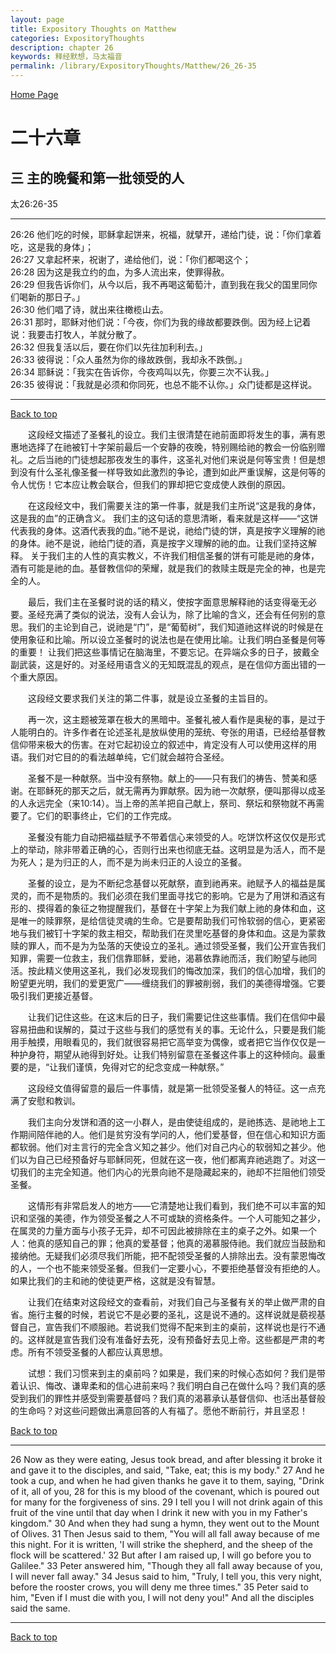 ```yaml
---
layout: page
title: Expository Thoughts on Matthew
categories: ExpositoryThoughts
description: chapter 26
keywords: 释经默想，马太福音
permalink: /library/ExpositoryThoughts/Matthew/26_26-35
---
```

[ Home Page ]({{site.baseurl}}/index) <br>

<a name="0"></a>
# 二十六章 

## 三 主的晚餐和第一批领受的人

太26:26-35

***

26:26 他们吃的时候，耶稣拿起饼来，祝福，就擘开，递给门徒，说：「你们拿着吃，这是我的身体」；<br>
26:27 又拿起杯来，祝谢了，递给他们，说：「你们都喝这个；<br>
26:28 因为这是我立约的血，为多人流出来，使罪得赦。<br>
26:29 但我告诉你们，从今以后，我不再喝这葡萄汁，直到我在我父的国里同你们喝新的那日子。」<br>
26:30 他们唱了诗，就出来往橄榄山去。<br>
26:31 那时，耶稣对他们说：「今夜，你们为我的缘故都要跌倒。因为经上记着说：我要击打牧人，羊就分散了。<br>
26:32 但我复活以后，要在你们以先往加利利去。」<br>
26:33 彼得说：「众人虽然为你的缘故跌倒，我却永不跌倒。」<br>
26:34 耶稣说：「我实在告诉你，今夜鸡叫以先，你要三次不认我。」<br>
26:35 彼得说：「我就是必须和你同死，也总不能不认你。」众门徒都是这样说。<br>

***

[Back to top](#0)

&emsp;&emsp;这段经文描述了圣餐礼的设立。我们主很清楚在祂前面即将发生的事，满有恩惠地选择了在祂被钉十字架前最后一个安静的夜晚，特别赐给祂的教会一份临别赠礼。之后当祂的门徒想起那夜发生的事件，这圣礼对他们来说是何等宝贵！但是想到没有什么圣礼像圣餐一样导致如此激烈的争论，遭到如此严重误解，这是何等的令人忧伤！它本应让教会联合，但我们的罪却把它变成使人跌倒的原因。

&emsp;&emsp;在这段经文中，我们需要关注的第一件事，就是我们主所说“这是我的身体，这是我的血”的正确含义。
我们主的这句话的意思清晰，看来就是这样——“这饼代表我的身体。这酒代表我的血。”祂不是说，祂给门徒的饼，真是按字义理解的祂的身体。祂不是说，祂给门徒的酒，真是按字义理解的祂的血。让我们坚持这解释。
关于我们主的人性的真实教义，不许我们相信圣餐的饼有可能是祂的身体，酒有可能是祂的血。基督教信仰的荣耀，就是我们的救赎主既是完全的神，也是完全的人。

&emsp;&emsp;最后，我们主在圣餐时说的话的精义，使按字面意思解释祂的话变得毫无必要。圣经充满了类似的说法，没有人会认为，除了比喻的含义，还会有任何别的意思。我们的主论到自己，说祂是“门”，是“葡萄树”，我们知道祂这样说的时候是在使用象征和比喻。所以设立圣餐时的说法也是在使用比喻。让我们明白圣餐是何等的重要！
让我们把这些事情记在脑海里，不要忘记。在异端众多的日子，披戴全副武装，这是好的。对圣经用语含义的无知既混乱的观点，是在信仰方面出错的一个重大原因。

&emsp;&emsp;这段经文要求我们关注的第二件事，就是设立圣餐的主旨目的。

&emsp;&emsp;再一次，这主题被笼罩在极大的黑暗中。圣餐礼被人看作是奥秘的事，是过于人能明白的。许多作者在论述圣礼是放纵使用的笼统、夸张的用语，已经给基督教信仰带来极大的伤害。在对它起初设立的叙述中，肯定没有人可以使用这样的用语。我们对它目的的看法越单纯，它们就会越符合圣经。

&emsp;&emsp;圣餐不是一种献祭。当中没有祭物。献上的——只有我们的祷告、赞美和感谢。在耶稣死的那天之后，就无需再为罪献祭。因为祂一次献祭，便叫那得以成圣的人永远完全（来10:14）。当上帝的羔羊把自己献上，祭司、祭坛和祭物就不再需要了。它们的职事终止，它们的工作完成。

&emsp;&emsp;圣餐没有能力自动把福益赋予不带着信心来领受的人。吃饼饮杯这仅仅是形式上的举动，除非带着正确的心，否则行出来也彻底无益。这明显是为活人，而不是为死人；是为归正的人，而不是为尚未归正的人设立的圣餐。

&emsp;&emsp;圣餐的设立，是为不断纪念基督以死献祭，直到祂再来。祂赋予人的福益是属灵的，而不是物质的。我们必须在我们里面寻找它的影响。它是为了用饼和酒这有形的、摸得着的象征之物提醒我们，基督在十字架上为我们献上祂的身体和血，这是唯一的赎罪祭，是给信徒灵魂的生命。它是要帮助我们可怜软弱的信心，更紧密地与我们被钉十字架的救主相交，帮助我们在灵里吃基督的身体和血。这是为蒙救赎的罪人，而不是为为坠落的天使设立的圣礼。通过领受圣餐，我们公开宣告我们知罪，需要一位救主，我们信靠耶稣，爱祂，渴慕依靠祂而活，我们盼望与祂同活。按此精义使用这圣礼，我们必发现我们的悔改加深，我们的信心加增，我们的盼望更光明，我们的爱更宽广——缠绕我们的罪被削弱，我们的美德得增强。它要吸引我们更接近基督。

&emsp;&emsp;让我们记住这些。在这末后的日子，我们需要记住这些事情。我们在信仰中最容易扭曲和误解的，莫过于这些与我们的感觉有关的事。无论什么，只要是我们能用手触摸，用眼看见的，我们就很容易把它高举变为偶像，或者把它当作仅仅是一种护身符，期望从祂得到好处。让我们特别留意在圣餐这件事上的这种倾向。最重要的是，“让我们谨慎，免得对它的纪念变成一种献祭。”

&emsp;&emsp;这段经文值得留意的最后一件事情，就是第一批领受圣餐人的特征。这一点充满了安慰和教训。

&emsp;&emsp;我们主向分发饼和酒的这一小群人，是由使徒组成的，是祂拣选、是祂地上工作期间陪伴祂的人。他们是贫穷没有学问的人，他们爱基督，但在信心和知识方面都软弱。他们对主言行的完全含义知之甚少。他们对自己内心的软弱知之甚少。他们以为自己已经预备好与耶稣同死，但就在这一夜，他们都离弃祂逃跑了。对这一切我们的主完全知道。他们内心的光景向祂不是隐藏起来的，祂却不拦阻他们领受圣餐。

&emsp;&emsp;这情形有非常启发人的地方——它清楚地让我们看到，我们绝不可以丰富的知识和坚强的美德，作为领受圣餐之人不可或缺的资格条件。一个人可能知之甚少，在属灵的力量方面与小孩子无异，却不可因此被排除在主的桌子之外。如果一个人：他真的感知自己的罪；他真的爱基督；他真的渴慕服侍祂。我们就应当鼓励和接纳他。无疑我们必须尽我们所能，把不配领受圣餐的人排除出去。没有蒙恩悔改的人，一个也不能来领受圣餐。但我们一定要小心，不要拒绝基督没有拒绝的人。如果比我们的主和祂的使徒更严格，这就是没有智慧。

&emsp;&emsp;让我们在结束对这段经文的查看前，对我们自己与圣餐有关的举止做严肃的自省。施行主餐的时候，若说它不是必要的圣礼，这是说不通的。这样说就是藐视基督自己，宣告我们不顺服祂。若说我们觉得不配来到主的桌前，这样说也是行不通的。这样就是宣告我们没有准备好去死，没有预备好去见上帝。这些都是严肃的考虑。所有不领受圣餐的人都应认真思想。

&emsp;&emsp;试想：我们习惯来到主的桌前吗？如果是，我们来的时候心态如何？我们是带着认识、悔改、谦卑柔和的信心进前来吗？我们明白自己在做什么吗？我们真的感受到我们的罪性并感受到需要基督吗？我们真的渴慕承认基督信仰、也活出基督般的生命吗？对这些问题做出满意回答的人有福了。愿他不断前行，并且坚忍！

[Back to top](#0)

***

26 Now as they were eating, Jesus took bread, and after blessing it broke it and gave it to the disciples, and said, "Take, eat; this is my body." 27 And he took a cup, and when he had given thanks he gave it to them, saying, "Drink of it, all of you, 28 for this is my blood of the covenant, which is poured out for many for the forgiveness of sins. 29 I tell you I will not drink again of this fruit of the vine until that day when I drink it new with you in my Father's kingdom." 30 And when they had sung a hymn, they went out to the Mount of Olives. 31 Then Jesus said to them, "You will all fall away because of me this night. For it is written, 'I will strike the shepherd, and the sheep of the flock will be scattered.' 32 But after I am raised up, I will go before you to Galilee." 33 Peter answered him, "Though they all fall away because of you, I will never fall away." 34 Jesus said to him, "Truly, I tell you, this very night, before the rooster crows, you will deny me three times." 35 Peter said to him, "Even if I must die with you, I will not deny you!" And all the disciples said the same.

***

[Back to top](#0)
